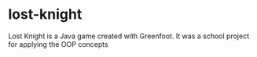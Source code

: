 # lost-knight
Lost Knight is a Java game created with Greenfoot. It was a school project for applying the OOP concepts
